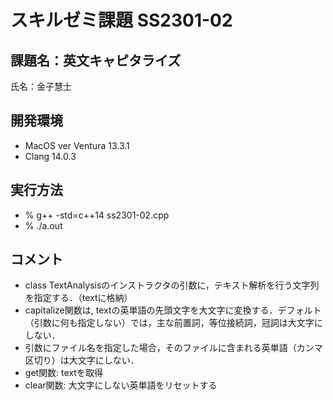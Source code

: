 # スキルゼミ課題 SS2301-02

## 課題名：英文キャピタライズ
氏名：金子慧士

## 開発環境

- MacOS ver Ventura 13.3.1
- Clang 14.0.3

## 実行方法

- % g++ -std=c++14 ss2301-02.cpp
- % ./a.out

## コメント

- class TextAnalysisのインストラクタの引数に，テキスト解析を行う文字列を指定する．（textに格納）
- capitalize関数は, textの英単語の先頭文字を大文字に変換する．デフォルト（引数に何も指定しない）では，主な前置詞，等位接続詞，冠詞は大文字にしない．
- 引数にファイル名を指定した場合，そのファイルに含まれる英単語（カンマ区切り）は大文字にしない．
- get関数: textを取得
- clear関数: 大文字にしない英単語をリセットする